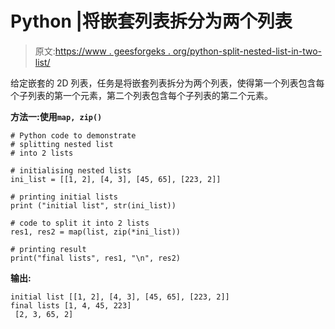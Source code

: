 # Python |将嵌套列表拆分为两个列表

> 原文:[https://www . geesforgeks . org/python-split-nested-list-in-two-list/](https://www.geeksforgeeks.org/python-split-nested-list-into-two-lists/)

给定嵌套的 2D 列表，任务是将嵌套列表拆分为两个列表，使得第一个列表包含每个子列表的第一个元素，第二个列表包含每个子列表的第二个元素。

**方法一:使用`map, zip()`**

```
# Python code to demonstrate
# splitting nested list
# into 2 lists

# initialising nested lists
ini_list = [[1, 2], [4, 3], [45, 65], [223, 2]]

# printing initial lists
print ("initial list", str(ini_list))

# code to split it into 2 lists
res1, res2 = map(list, zip(*ini_list))

# printing result
print("final lists", res1, "\n", res2)
```

**输出:**

```
initial list [[1, 2], [4, 3], [45, 65], [223, 2]]
final lists [1, 4, 45, 223] 
 [2, 3, 65, 2]

```